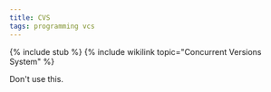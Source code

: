 ```yaml
---
title: CVS
tags: programming vcs
---
```


{% include stub %}
{% include wikilink topic="Concurrent Versions System" %}

Don't use this.